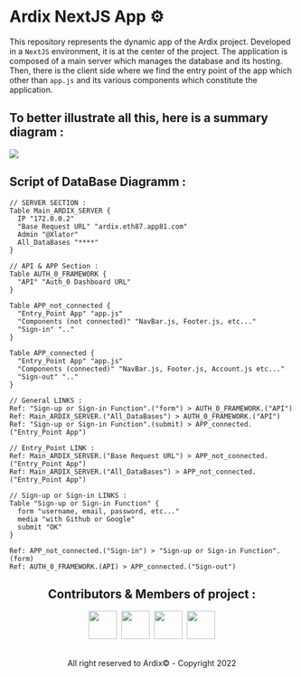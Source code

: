 <h1>Ardix NextJS App ⚙️</h1>
This repository represents the dynamic app of the Ardix project. Developed in a <code>NextJS</code> environment, it is at the center of the project. The application is composed of a main server which manages the database and its hosting. Then, there is the client side where we find the entry point of the app which other than <code>app.js</code> and its various components which constitute the application.

<h2>To better illustrate all this, here is a summary diagram :</h2>
<img src="https://zupimages.net/up/22/24/inib.png"/>

## Script of DataBase Diagramm :
```mysql
// SERVER SECTION :
Table Main_ARDIX_SERVER {
  IP "172.0.0.2"
  "Base Request URL" "ardix.eth87.app81.com"
  Admin "@Xlator"
  All_DataBases "****"
}

// API & APP Section :
Table AUTH_0_FRAMEWORK {
  "API" "Auth_0 Dashboard URL"
}

Table APP_not_connected {
  "Entry_Point App" "app.js"
  "Components (not connected)" "NavBar.js, Footer.js, etc..." 
  "Sign-in" ".."
}

Table APP_connected {
  "Entry_Point App" "app.js"
  "Components (connected)" "NavBar.js, Footer.js, Account.js etc..." 
  "Sign-out" ".."
}

// General LINKS :
Ref: "Sign-up or Sign-in Function".("form") > AUTH_0_FRAMEWORK.("API")
Ref: Main_ARDIX_SERVER.("All_DataBases") > AUTH_0_FRAMEWORK.("API")
Ref: "Sign-up or Sign-in Function".(submit) > APP_connected.("Entry_Point App")

// Entry_Point LINK :
Ref: Main_ARDIX_SERVER.("Base Request URL") > APP_not_connected.("Entry_Point App")
Ref: Main_ARDIX_SERVER.("All_DataBases") > APP_not_connected.("Entry_Point App")

// Sign-up or Sign-in LINKS :
Table "Sign-up or Sign-in Function" {
  form "username, email, password, etc..."
  media "with Github or Google"
  submit "OK"
}

Ref: APP_not_connected.("Sign-in") > "Sign-up or Sign-in Function".(form)
Ref: AUTH_0_FRAMEWORK.(API) > APP_connected.("Sign-out")
```

<div align="center">
  <h2>Contributors & Members of project :</h2>
  
  <a href="https://github.com/Xlator07" target="_blank" title="Xlator07 / Admin"><img width="50px" src="https://avatars.githubusercontent.com/u/104075872?v=4"/></a>&nbsp;
  <a href="https://github.com/SkyX-ID-FR" target="_blank" title="SkyX [ID FR] / Main Develloper"><img width="50px" src="https://avatars.githubusercontent.com/u/89273191?v=4"/></a>&nbsp;
  <a href="https://github.com/Myrmidons-nath" target="_blank" title="Myrmidons-nath / Second Develloper"><img width="50px" src="https://avatars.githubusercontent.com/u/83139087?v=4"/></a>&nbsp;
  <a href="#" target="_blank" title="Antoine AYLT / Video Creator"><img width="50px" src="https://zupimages.net/up/22/21/uzig.jpg"/></a>
  
  <br><h8>All right reserved to Ardix© - Copyright 2022</h8>
</div>
